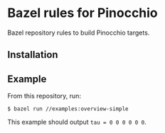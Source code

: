 # Bazel rules for Pinocchio

Bazel repository rules to build Pinocchio targets.

## Installation



## Example

From this repository, run:

```console
$ bazel run //examples:overview-simple
```

This example should output ``tau = 0 0 0 0 0 0``.
